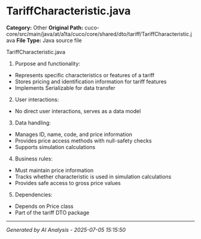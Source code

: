 # TariffCharacteristic.java

**Category:** Other
**Original Path:** cuco-core/src/main/java/at/a1ta/cuco/core/shared/dto/tariff/TariffCharacteristic.java
**File Type:** Java source file

TariffCharacteristic.java
1. Purpose and functionality:
- Represents specific characteristics or features of a tariff
- Stores pricing and identification information for tariff features
- Implements Serializable for data transfer

2. User interactions:
- No direct user interactions, serves as a data model

3. Data handling:
- Manages ID, name, code, and price information
- Provides price access methods with null-safety checks
- Supports simulation calculations

4. Business rules:
- Must maintain price information
- Tracks whether characteristic is used in simulation calculations
- Provides safe access to gross price values

5. Dependencies:
- Depends on Price class
- Part of the tariff DTO package

---
*Generated by AI Analysis - 2025-07-05 15:15:50*
